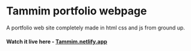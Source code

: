 # Tammim portfolio webpage

A portfolio web site completely made in html css and js from ground up.

#### Watch it live here - [Tammim.netlify.app](https://app.netlify.com/projects/tamim-website/overview)

